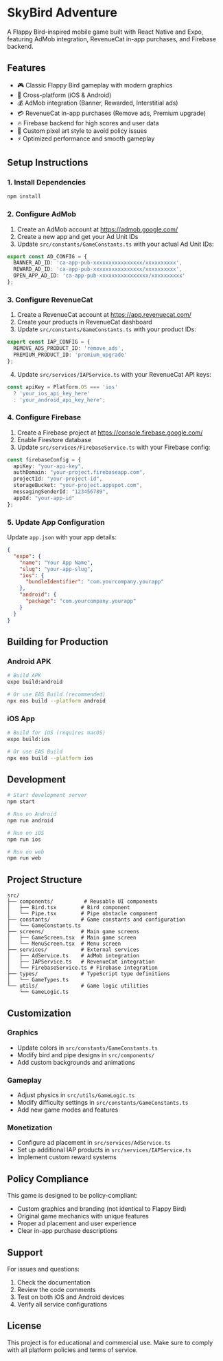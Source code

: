 # SkyBird Adventure

A Flappy Bird-inspired mobile game built with React Native and Expo, featuring AdMob integration, RevenueCat in-app purchases, and Firebase backend.

## Features

- 🎮 Classic Flappy Bird gameplay with modern graphics
- 📱 Cross-platform (iOS & Android)
- 💰 AdMob integration (Banner, Rewarded, Interstitial ads)
- 💳 RevenueCat in-app purchases (Remove ads, Premium upgrade)
- 🔥 Firebase backend for high scores and user data
- 🎨 Custom pixel art style to avoid policy issues
- ⚡ Optimized performance and smooth gameplay

## Setup Instructions

### 1. Install Dependencies

```bash
npm install
```

### 2. Configure AdMob

1. Create an AdMob account at https://admob.google.com/
2. Create a new app and get your Ad Unit IDs
3. Update `src/constants/GameConstants.ts` with your actual Ad Unit IDs:

```typescript
export const AD_CONFIG = {
  BANNER_AD_ID: 'ca-app-pub-xxxxxxxxxxxxxxxx/xxxxxxxxxx',
  REWARD_AD_ID: 'ca-app-pub-xxxxxxxxxxxxxxxx/xxxxxxxxxx',
  OPEN_APP_AD_ID: 'ca-app-pub-xxxxxxxxxxxxxxxx/xxxxxxxxxx'
};
```

### 3. Configure RevenueCat

1. Create a RevenueCat account at https://app.revenuecat.com/
2. Create your products in RevenueCat dashboard
3. Update `src/constants/GameConstants.ts` with your product IDs:

```typescript
export const IAP_CONFIG = {
  REMOVE_ADS_PRODUCT_ID: 'remove_ads',
  PREMIUM_PRODUCT_ID: 'premium_upgrade'
};
```

4. Update `src/services/IAPService.ts` with your RevenueCat API keys:

```typescript
const apiKey = Platform.OS === 'ios' 
  ? 'your_ios_api_key_here' 
  : 'your_android_api_key_here';
```

### 4. Configure Firebase

1. Create a Firebase project at https://console.firebase.google.com/
2. Enable Firestore database
3. Update `src/services/FirebaseService.ts` with your Firebase config:

```typescript
const firebaseConfig = {
  apiKey: "your-api-key",
  authDomain: "your-project.firebaseapp.com",
  projectId: "your-project-id",
  storageBucket: "your-project.appspot.com",
  messagingSenderId: "123456789",
  appId: "your-app-id"
};
```

### 5. Update App Configuration

Update `app.json` with your app details:

```json
{
  "expo": {
    "name": "Your App Name",
    "slug": "your-app-slug",
    "ios": {
      "bundleIdentifier": "com.yourcompany.yourapp"
    },
    "android": {
      "package": "com.yourcompany.yourapp"
    }
  }
}
```

## Building for Production

### Android APK

```bash
# Build APK
expo build:android

# Or use EAS Build (recommended)
npx eas build --platform android
```

### iOS App

```bash
# Build for iOS (requires macOS)
expo build:ios

# Or use EAS Build
npx eas build --platform ios
```

## Development

```bash
# Start development server
npm start

# Run on Android
npm run android

# Run on iOS
npm run ios

# Run on web
npm run web
```

## Project Structure

```
src/
├── components/          # Reusable UI components
│   ├── Bird.tsx        # Bird component
│   └── Pipe.tsx        # Pipe obstacle component
├── constants/          # Game constants and configuration
│   └── GameConstants.ts
├── screens/            # Main game screens
│   ├── GameScreen.tsx  # Main game screen
│   └── MenuScreen.tsx  # Menu screen
├── services/           # External services
│   ├── AdService.ts    # AdMob integration
│   ├── IAPService.ts   # RevenueCat integration
│   └── FirebaseService.ts # Firebase integration
├── types/              # TypeScript type definitions
│   └── GameTypes.ts
└── utils/              # Game logic utilities
    └── GameLogic.ts
```

## Customization

### Graphics
- Update colors in `src/constants/GameConstants.ts`
- Modify bird and pipe designs in `src/components/`
- Add custom backgrounds and animations

### Gameplay
- Adjust physics in `src/utils/GameLogic.ts`
- Modify difficulty settings in `src/constants/GameConstants.ts`
- Add new game modes and features

### Monetization
- Configure ad placement in `src/services/AdService.ts`
- Set up additional IAP products in `src/services/IAPService.ts`
- Implement custom reward systems

## Policy Compliance

This game is designed to be policy-compliant:
- Custom graphics and branding (not identical to Flappy Bird)
- Original game mechanics with unique features
- Proper ad placement and user experience
- Clear in-app purchase descriptions

## Support

For issues and questions:
1. Check the documentation
2. Review the code comments
3. Test on both iOS and Android devices
4. Verify all service configurations

## License

This project is for educational and commercial use. Make sure to comply with all platform policies and terms of service.
